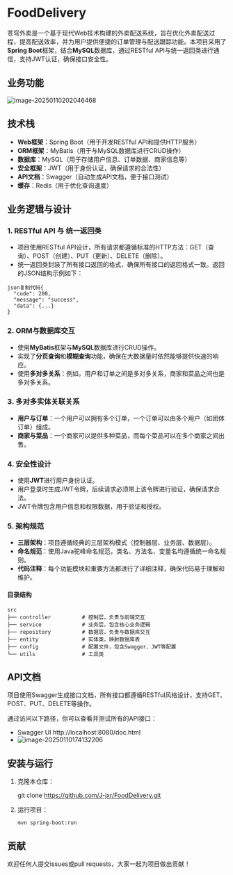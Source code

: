 # FoodDelivery

苍穹外卖是一个基于现代Web技术构建的外卖配送系统，旨在优化外卖配送过程，提高配送效率，并为用户提供便捷的订单管理与配送跟踪功能。本项目采用了**Spring Boot**框架，结合**MySQL**数据库，通过RESTful API与统一返回类进行通信，支持JWT认证，确保接口安全性。

## 业务功能

![image-20250110202046468](D:/typora/picture/image-20250110202046468.png)

## 技术栈

- **Web框架**：Spring Boot（用于开发RESTful API和提供HTTP服务）
- **ORM框架**：MyBatis（用于与MySQL数据库进行CRUD操作）
- **数据库**：MySQL（用于存储用户信息、订单数据、商家信息等）
- **安全框架**：JWT（用于身份认证，确保请求的合法性）
- **API文档**：Swagger（自动生成API文档，便于接口测试）
- **缓存**：Redis（用于优化查询速度）

## 业务逻辑与设计

### 1. RESTful API 与 统一返回类

- 项目使用RESTful API设计，所有请求都遵循标准的HTTP方法：GET（查询）、POST（创建）、PUT（更新）、DELETE（删除）。
- 统一返回类封装了所有接口返回的格式，确保所有接口的返回格式一致。返回的JSON结构示例如下：

```
json复制代码{
  "code": 200,
  "message": "success",
  "data": {...}
}
```

### 2. ORM与数据库交互

- 使用**MyBatis**框架与**MySQL**数据库进行CRUD操作。
- 实现了**分页查询**和**模糊查询**功能，确保在大数据量时依然能够提供快速的响应。
- 使用**多对多关系**：例如，用户和订单之间是多对多关系，商家和菜品之间也是多对多关系。

### 3. 多对多实体关联关系

- **用户与订单**：一个用户可以拥有多个订单，一个订单可以由多个用户（如团体订单）组成。
- **商家与菜品**：一个商家可以提供多种菜品，而每个菜品可以在多个商家之间出售。

### 4. 安全性设计

- 使用**JWT**进行用户身份认证。
- 用户登录时生成JWT令牌，后续请求必须带上该令牌进行验证，确保请求合法。
- JWT令牌包含用户信息和权限数据，用于验证和授权。

### 5. 架构规范

- **三层架构**：项目遵循经典的三层架构模式（控制器层、业务层、数据层）。
- **命名规范**：使用Java驼峰命名规范，类名、方法名、变量名均遵循统一命名规则。
- **代码注释**：每个功能模块和重要方法都进行了详细注释，确保代码易于理解和维护。

#### 目录结构

```
src
├── controller          # 控制层，负责与前端交互
├── service             # 业务层，包含核心业务逻辑
├── repository          # 数据层，负责与数据库交互
├── entity              # 实体类，映射数据库表
├── config              # 配置文件，包含Swagger、JWT等配置
└── utils               # 工具类
```

## API文档

项目使用Swagger生成接口文档，所有接口都遵循RESTful风格设计，支持GET、POST、PUT、DELETE等操作。

通过访问以下路径，你可以查看并测试所有的API接口：

- Swagger UI  http://localhost:8080/doc.html
- ![image-20250110174132206](D:/typora/picture/image-20250110174132206.png)

## 安装与运行

1. 克隆本仓库：

	git clone https://github.com/J-jxr/FoodDelivery.git

2. 运行项目：

	```
	mvn spring-boot:run
	```

## 贡献

欢迎任何人提交issues或pull requests，大家一起为项目做出贡献！

